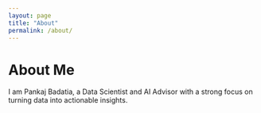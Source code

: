 ```yaml
---
layout: page
title: "About"
permalink: /about/
---
```


<h1>About Me</h1>
<p>I am Pankaj Badatia, a Data Scientist and AI Advisor with a strong focus on turning data into actionable insights.</p>
